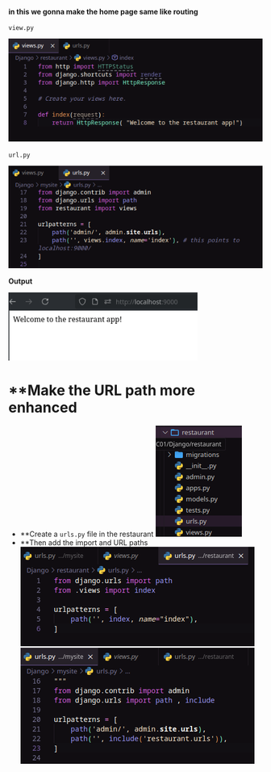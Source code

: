 **in this we gonna make the home page same like routing**

`view.py`

![Pasted image 20250609133202](img/Pasted%20image%2020250609133202.png)

`url.py`

![Pasted image 20250609133226](img/Pasted%20image%2020250609133226.png)


**Output**

![Pasted image 20250609133247](img/Pasted%20image%2020250609133247.png)



# **Make the URL path more enhanced


- **Create a `urls.py` file in the restaurant
![Pasted image 20250610113200](img/Pasted%20image%2020250610113200.png)
- **Then add the import and URL paths 
![Pasted image 20250610113219](img/Pasted%20image%2020250610113219.png)
![Pasted image 20250610113235](img/Pasted%20image%2020250610113235.png)